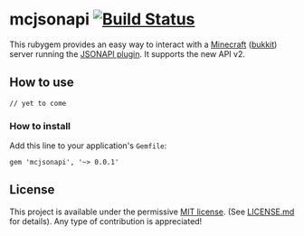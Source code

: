 # mcjsonapi [![Build Status](https://api.travis-ci.org/elomatreb/mcjsonapi.svg?branch=dev)](https://travis-ci.org/elomatreb/mcjsonapi)

This rubygem provides an easy way to interact with a [Minecraft](https://minecraft.net) ([bukkit](https://bukkit.org/)) server running the [JSONAPI plugin](https://github.com/alecgorge/jsonapi). It supports the new API v2.

## How to use

`// yet to come`

### How to install

Add this line to your application's `Gemfile`:
    
    gem 'mcjsonapi', '~> 0.0.1'

## License

This project is available under the permissive [MIT license](http://opensource.org/licenses/MIT). (See [LICENSE.md](LICENSE.md) for details).
Any type of contribution is appreciated!

